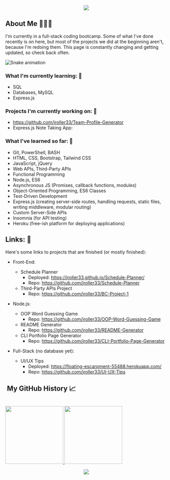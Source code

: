 <p align="center">
  <img src="https://capsule-render.vercel.app/api?&animation=fadeIn&type=waving&color=0:2BC2D2,100:060621&height=200"/>
</p>
<!-- 
<h1 align="center">
  
</h1> -->



<h2>About Me 👨🏻‍💻 </h2>

I'm currently in a full-stack coding bootcamp. Some of what I've done recently is on here, but most of the projects we did at the beginning aren't, because I'm redoing them. This page is constantly changing and getting updated, so check back often.


![Snake animation](https://github.com/thepiyushmalhotra/thepiyushmalhotra/blob/output/github-contribution-grid-snake.svg)

<!-- ```yaml -->

<h3>What I'm currently learning: 🔭</h3>

- SQL
- Databases, MySQL
- Express.js

<h3>Projects I'm currently working on: 🚧</h3>

- https://github.com/jroller33/Team-Profile-Generator
- Express.js Note Taking App: 

<h3>What I've learned so far: 🧠</h3>

- Git, PowerShell, BASH 
- HTML, CSS, Bootstrap, Tailwind CSS
- JavaScript, jQuery
- Web APIs, Third-Party APIs
- Functional Programming
- Node.js, ES6
- Asynchronous JS (Promises, callback functions, modules)
- Object-Oriented Programming, ES6 Classes
- Test-Driven Development
- Express.js (creating server-side routes, handling requests, static files, writing middleware, modular routing)
- Custom Server-Side APIs
- Insomnia (for API testing)
- Heroku (free-ish platform for deploying applications)

  
<h2>Links: 🔗</h3>
Here's some links to projects that are finished (or mostly finished):<br/>

- Front-End:
  - Schedule Planner
    - Deployed: https://jroller33.github.io/Schedule-Planner/
    - Repo: https://github.com/jroller33/Schedule-Planner
  - Third-Party APIs Project
    - Repo: https://github.com/jroller33/BC-Project-1

  <!-- - Weather Dashboard (under development)
    - https://github.com/jroller33/Weather-Dashboard -->

- Node.js:
  - OOP Word Guessing Game
    - Repo: https://github.com/jroller33/OOP-Word-Guessing-Game
  - README Generator
    - Repo: https://github.com/jroller33/README-Generator
  - CLI Portfolio Page Generator
    - Repo: https://github.com/jroller33/CLI-Portfolio-Page-Generator

- Full-Stack (no database yet):
  - UI/UX Tips
    - Deployed: https://floating-escarpment-55488.herokuapp.com/
    - Repo: https://github.com/jroller33/UI-UX-Tips
  
<!-- <h2> 🚀 &nbsp;Some Tools I Have Used and Learned</h2> -->


<h2>&nbsp;My GitHub History 📈 </h2><br/>


<a href="https://github.com/jroller33">
  <img height="180em" src="https://github-readme-stats.vercel.app/api/top-langs/?username=jroller33&theme=tokyonight&layout=compact" />
  <img height="180em" src="https://github-readme-stats.vercel.app/api?username=jroller33&theme=tokyonight&show_icons=true&count_private=true&hide=prs,issues,contribs" />
</a>

<!-- [![Readme Card](https://github-readme-stats.vercel.app/api/pin/?username=jroller33&repo=team-profile-generator&theme=tokyonight)](https://github.com/jroller33/Team-Profile-Generator)
 -->


  
<p align="center">
  <img src="https://capsule-render.vercel.app/api?type=waving&color=gradient&height=100&section=footer"/>
</p>
<p></p>

<!-- 
<h1 style="color:red">RIP Itachi 🐐🔥🙏</h1>
<p align="center">
  <img src= "https://comicvine.gamespot.com/a/uploads/original/11113/111134319/5149017-9946625078-Itach.gif">
</p>

 -->

<!--
**jroller33/jroller33** is a ✨ _special_ ✨ repository because its `README.md` (this file) appears on your GitHub profile.

Here are some ideas to get you started:

-  I’m currently working on ...
- 🌱 I’m currently learning ...
- 👯 I’m looking to collaborate on ...
- 🤔 I’m looking for help with ...
- 💬 Ask me about ...
- 📫 How to reach me: ...
- 😄 Pronouns: ...
- ⚡ Fun fact: ...
-->
